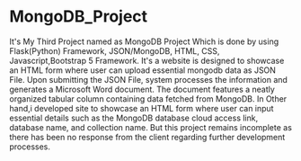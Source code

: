 # MongoDB_Project
It's My Third Project named as MongoDB Project Which is done by using Flask(Python) Framework, JSON/MongoDB, HTML, CSS, Javascript,Bootstrap 5 Framework.
It's a website is designed to showcase an HTML form where user can upload essential mongodb data as JSON File.
Upon submitting the JSON File, system processes the information and generates a Microsoft Word document. The document features a neatly organized tabular column containing data fetched from MongoDB.
In Other hand,i developed site to showcase an HTML form where user can input essential details such as the MongoDB database cloud access link, database name, and collection name.
But this project remains incomplete as there has been no response from the client regarding further development processes.
